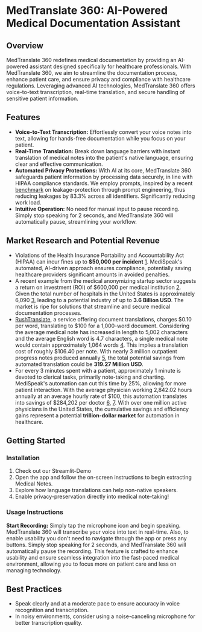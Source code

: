# MedTranslate 360: AI-Powered Medical Documentation Assistant

## Overview

MedTranslate 360 redefines medical documentation by providing an AI-powered assistant designed specifically for healthcare professionals. With MedTranslate 360, we aim to streamline the documentation process, enhance patient care, and ensure privacy and compliance with healthcare regulations. Leveraging advanced AI technologies, MedTranslate 360 offers voice-to-text transcription, real-time translation, and secure handling of sensitive patient information.

## Features

- **Voice-to-Text Transcription:** Effortlessly convert your voice notes into text, allowing for hands-free documentation while you focus on your patient.
- **Real-Time Translation:** Break down language barriers with instant translation of medical notes into the patient's native language, ensuring clear and effective communication.
- **Automated Privacy Protections:** With AI at its core, MedTranslate 360 safeguards patient information by processing data securely, in line with HIPAA compliance standards. We employ prompts, inspired by a recent [benchmark](https://arxiv.org/abs/2305.15008) on leakage-protection through prompt engineering, thus reducing leakages by 83.3% across all identifiers. Significantly reducing work load.
- **Intuitive Operation:** No need for manual input to pause recording. Simply stop speaking for 2 seconds, and MedTranslate 360 will automatically pause, streamlining your workflow.

## Market Research and Potential Revenue

* Violations of the Health Insurance Portability and Accountability Act (HIPAA) can incur fines up to **$50,000 per incident** [1](https://www.ama-assn.org/practice-management/hipaa/hipaa-violations-enforcement). MediSpeak's automated, AI-driven approach ensures compliance, potentially saving healthcare providers significant amounts in avoided penalties.
* A recent example from the medical anonymizing startup sector suggests a return on investment (ROI) of $600,000 per medical institution [2](https://enlitic.com/curie-endex/). Given the total number of hospitals in the United States is approximately 6,090 [3](https://www.aha.org/statistics/fast-facts-us-hospitals), leading to a potential industry of up to **3.6 Billion USD**. The market is ripe for solutions that streamline and secure medical documentation processes.
* [RushTranslate](https://rushtranslate.com/), a service offering document translations, charges $0.10 per word, translating to $100 for a 1,000-word document. Considering the average medical note has increased in length to 5,002 characters and the average English word is 4.7 characters, a single medical note would contain approximately 1,064 words [4](https://journal.ahima.org/page/despite-clinical-documentation-changes-note-bloat-remains). This implies a translation cost of roughly $106.40 per note. With nearly 3 million outpatient progress notes produced annually [5](https://www.ncbi.nlm.nih.gov/pmc/articles/PMC8290305/), the total potential savings from automated translation could be **319.27 Million USD**.
* For every 3 minutes spent with a patient, approximately 1 minute is devoted to clerical tasks, primarily note-taking and charting. MediSpeak's automation can cut this time by 25%, allowing for more patient interaction. With the average physician working 2,842.02 hours annually at an average hourly rate of $100, this automation translates into savings of $284,202 per doctor [6](https://www.salary.com/research/salary/alternate/physician-general-practitioner-hourly-wages), [7](https://www.amnhealthcare.com/blog/physician/locums/average-physician-workweek-how-doctors-hours-are-changing/). With over one million active physicians in the United States, the cumulative savings and efficiency gains represent a potential **trillion-dollar market** for automation in healthcare.

## Getting Started

### Installation

1. Check out our Streamlit-Demo
2. Open the app and follow the on-screen instructions to begin extracting Medical Notes.
3. Explore how language translations can help non-native speakers.
4. Enable privacy-preservation directly into medical note-taking!

### Usage Instructions

**Start Recording:** Simply tap the microphone icon and begin speaking. MedTranslate 360 will transcribe your voice into text in real-time. Also, to enable usability you don't need to navigate through the app or press any buttons. Simply stop speaking for 2 seconds, and MedTranslate 360 will automatically pause the recording. This feature is crafted to enhance usability and ensure seamless integration into the fast-paced medical environment, allowing you to focus more on patient care and less on managing technology.

## Best Practices

- Speak clearly and at a moderate pace to ensure accuracy in voice recognition and transcription.
- In noisy environments, consider using a noise-canceling microphone for better transcription quality.